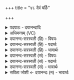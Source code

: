 +++
title = "४८ देवं बर्हिः"

+++
<details><summary>पदपाठः - दयानन्दादि</summary>

दे॒वम्। ब॒र्हिः। सर॑स्वती। सु॒दे॒वमिति॑ सुऽदे॒वम्। इन्द्रे॑। अ॒श्विना॑। तेजः॑। न। चक्षुः॑। अ॒क्ष्योः᳖। ब॒र्हिषा॑। द॒धुः॒। इ॒न्द्रि॒यम्। व॒सु॒वन॒ इति॑ वसु॒ऽवने॑। व॒सु॒धेय॒स्येति॑ वसु॒ऽधेय॑स्य। व्य॒न्तु॒। यज॑। ४८।
</details>

<details><summary>अधिमन्त्रम् (VC)</summary>

- सरस्वत्यादयो देवताः
- स्वस्त्यात्रेय ऋषिः
- त्रिष्टुप्
- धैवतः
</details>

<details><summary>दयानन्द-सरस्वती (हि) - विषयः</summary>

अब विद्वान् कैसे अपना वर्त्ताव वर्त्तें, इस विषय को अगले मन्त्र में कहा है ॥
</details>

<details><summary>दयानन्द-सरस्वती (हि) - पदार्थः</summary>

पदार्थान्वयभाषाः -  हे विद्वन् ! जैसे (सरस्वती) प्रशंसित विज्ञानयुक्त स्त्री (इन्द्रे) परमैश्वर्य के निमित्त (देवम्) दिव्य (सुदेवम्) सुन्दर विद्वान् पति की (बर्हिः) अन्तरिक्ष (अश्विना) पढ़ाने और उपदेश करनेवाले तथा (चक्षुः) आँख के (तेजः) तेज के (न) समान (यज) प्रशंसा वा सङ्गति करती है और जैसे विद्वान् जन (वसुधेयस्य) जिस में धन धारण करने योग्य हो, उस व्यवहार सम्बन्धी (वसुवने) धन की प्राप्ति कराने के लिए (अक्ष्योः) आँखों के (बर्हिषा) अन्तरिक्ष अवकाश से अर्थात् दृष्टि से देख के (इन्द्रियम्) उक्त धन को (दधुः) धारण करते और (व्यन्तु) प्राप्त होते हैं, वैसे इसको तू धारण कर ॥४८ ॥
</details>

<details><summary>दयानन्द-सरस्वती (हि) - भावार्थः</summary>

भावार्थभाषाः -  इस मन्त्र में उपमा और वाचकलुप्तोपमालङ्कार हैं। हे मनुष्यो ! जैसे विदुषी ब्रह्मचारिणी कुमारी कन्या अपने लिए मनोहर पति को पाकर आनन्द करती है, वैसे विद्या और संसार के पदार्थ का बोध पाकर तुम लोगों को भी आनन्दित होना चाहिए ॥४८ ॥
</details>

<details><summary>दयानन्द-सरस्वती (सं) - विषयः</summary>

अथ विद्वांसः कथं वर्त्तेरन्नित्याह ॥
</details>

<details><summary>दयानन्द-सरस्वती (सं) - पदार्थः</summary>

पदार्थान्वयभाषाः -  हे विद्वन् ! यथा सरस्वतीन्द्रे देवं सुदेवं बर्हिरश्विना चक्षुस्तेजो न यज यथा च विद्वांसो वसुधेयस्य वसुवनेऽक्ष्योर्बर्हिषेन्द्रियं दधुर्व्यन्तु च तथैतत्त्वं धेहि प्राप्नुहि च ॥४८ ॥
</details>

<details><summary>दयानन्द-सरस्वती (सं) - भावार्थः</summary>

भावार्थभाषाः -  अत्रोपमावाचकलुप्तोपमालङ्कारौ। हे मनुष्याः ! यथा विदुषी ब्रह्मचारिणी कुमारी स्वार्थं हृद्यं पतिं प्राप्यानन्दति तथा विद्यासृष्टिपदार्थबोधं प्राप्य भवद्भिरप्यानन्दितव्यम् ॥४८ ॥
</details>

<details><summary>सविता जोशी ← दयानन्दः (म) - भावार्थः</summary>

भावार्थभाषाः -  या मंत्रात उपमा व वाचकलुप्तोपमालंकार आहे. हे माणसांनो ! जशी विदुषी ब्रह्मचारिणी कुमारी कन्या स्वतःसाठी सुंदर पती प्राप्त करून आनंदी होते. तसे विद्या व जगातील पदार्थांचा बोध करून घेऊन तुम्हीही आनंदित व्हा.
</details>